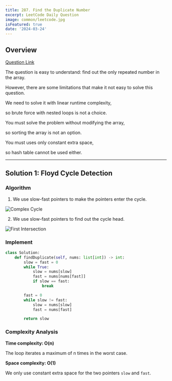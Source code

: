 ```yaml
---
title: 287. Find the Duplicate Number
excerpt: LeetCode Daily Question
image: common/leetcode.jpg
isFeatured: true
date: '2024-03-24'
---
```


## Overview

[Question Link](https://leetcode.com/problems/find-the-duplicate-number/description/)

The question is easy to understand: find out the only repeated number in the array.

However, there are some limitations that make it not easy to solve this question.

We need to solve it with linear runtime complexity,

so brute force with nested loops is not a choice.

You must solve the problem without modifying the array,

so sorting the array is not an option.

You must uses only constant extra space,

so hash table cannot be used either.

---

## Solution 1: Floyd Cycle Detection

### Algorithm

1. We use slow-fast pointers to make the pointers enter the cycle.

![Complex Cycle](https://assets.leetcode.com/static_assets/media/original_images/287/complex_cycle.png)

2. We use slow-fast pointers to find out the cycle head.

![First Intersection](https://assets.leetcode.com/static_assets/media/original_images/287/first_intersection.png)

### Implement

```python
class Solution:
    def findDuplicate(self, nums: list[int]) -> int:
        slow = fast = 0
        while True:
            slow = nums[slow]
            fast = nums[nums[fast]]
            if slow == fast:
                break

        fast = 0
        while slow != fast:
            slow = nums[slow]
            fast = nums[fast]

        return slow
```

### Complexity Analysis

**Time complexity: O(n)**

The loop iterates a maximum of n times in the worst case.

**Space complexity: O(1)**

We only use constant extra space for the two pointers `slow` and `fast`.
